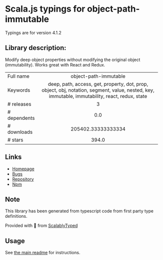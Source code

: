 
# Scala.js typings for object-path-immutable

Typings are for version 4.1.2

## Library description:
Modify deep object properties without modifying the original object (immutability). Works great with React and Redux.

|                    |                 |
| ------------------ | :-------------: |
| Full name          | object-path-immutable |
| Keywords           | deep, path, access, get, property, dot, prop, object, obj, notation, segment, value, nested, key, immutable, immutability, react, redux, state |
| # releases         | 3 |
| # dependents       | 0.0 |
| # downloads        | 205402.33333333334 |
| # stars            | 394.0 |

## Links
- [Homepage](https://github.com/mariocasciaro/object-path-immutable)
- [Bugs](https://github.com/mariocasciaro/object-path-immutable/issues)
- [Repository](https://github.com/mariocasciaro/object-path-immutable)
- [Npm](https://www.npmjs.com/package/object-path-immutable)
    


## Note
This library has been generated from typescript code from first party type definitions.

Provided with :purple_heart: from [ScalablyTyped](https://github.com/oyvindberg/ScalablyTyped)

## Usage
See [the main readme](../../readme.md) for instructions.


